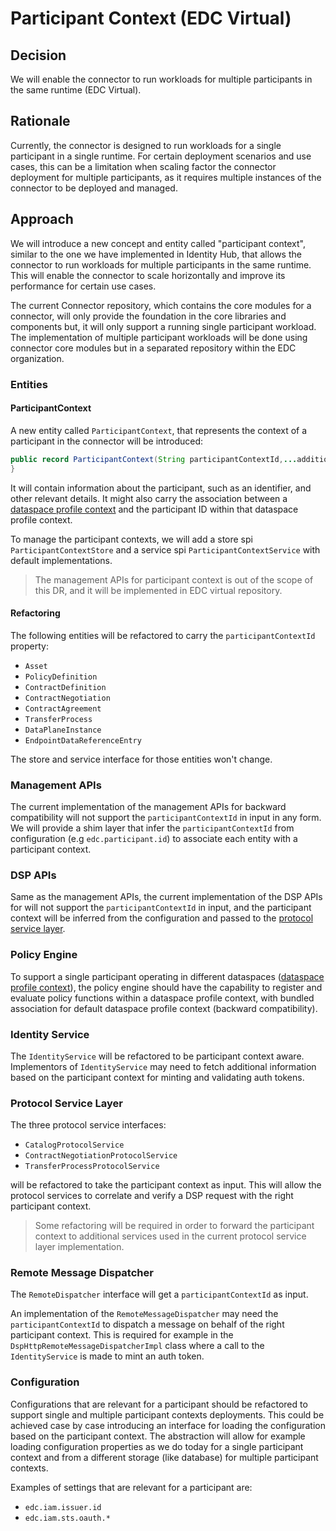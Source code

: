 # Participant Context (EDC Virtual)

## Decision

We will enable the connector to run workloads for multiple participants in the same runtime (EDC Virtual).

## Rationale

Currently, the connector is designed to run workloads for a single participant in a single runtime. For certain
deployment scenarios and use cases, this can be a limitation when scaling factor the connector deployment for multiple
participants, as it requires multiple instances of the connector to be deployed and managed.

## Approach

We will introduce a new concept and entity called "participant context", similar to the one we have implemented in
Identity Hub, that allows the connector to run workloads for multiple participants in the same runtime. This will enable
the connector to scale horizontally and improve its performance for certain use cases.

The current Connector repository, which contains the core modules for a connector, will only provide the foundation
in the core libraries and components but, it will only support a running single participant workload.
The implementation of multiple participant workloads will be done using connector core modules but in a separated
repository within the EDC organization.

### Entities

#### ParticipantContext

A new entity called `ParticipantContext`, that represents the context of a participant in the connector will be
introduced:

```java
public record ParticipantContext(String participantContextId,...additionalProperties) {
}
```

It will contain information about the participant, such as an identifier, and other relevant details.
It might also carry the association between
a [dataspace profile context](../2025-05-28-dataspace-profile-context/README.md)
and the participant ID within that dataspace profile context.

To manage the participant contexts, we will add a store spi `ParticipantContextStore` and a service spi
`ParticipantContextService` with default implementations.

> The management APIs for participant context is out of the scope of this DR, and it will be implemented in EDC virtual
> repository.

#### Refactoring

The following entities will be refactored to carry the `participantContextId` property:

- `Asset`
- `PolicyDefinition`
- `ContractDefinition`
- `ContractNegotiation`
- `ContractAgreement`
- `TransferProcess`
- `DataPlaneInstance`
- `EndpointDataReferenceEntry`

The store and service interface for those entities won't change.

### Management APIs

The current implementation of the management APIs for backward compatibility will not support the `participantContextId`
in input in any form. We will provide a shim layer that infer the `participantContextId` from configuration (e.g
`edc.participant.id`) to associate each entity with a participant context.

### DSP APIs

Same as the management APIs, the current implementation of the DSP APIs for will not support the `participantContextId`
in input, and the participant context will be inferred from the configuration and passed to
the [protocol service layer](#protocol-service-layer).

### Policy Engine

To support a single participant operating in different
dataspaces ([dataspace profile context](../2025-05-28-dataspace-profile-context/README.md)), the policy engine should
have the capability to register and evaluate policy functions within a dataspace profile context, with bundled
association for default dataspace profile context (backward compatibility).

### Identity Service

The `IdentityService` will be refactored to be participant context aware.
Implementors of `IdentityService` may need to fetch additional information based on the participant context for minting
and validating auth tokens.

### Protocol Service Layer

The three protocol service interfaces:

- `CatalogProtocolService`
- `ContractNegotiationProtocolService`
- `TransferProcessProtocolService`

will be refactored to take the participant context as input. This will allow the protocol services to correlate and
verify a DSP request with the right participant context.

> Some refactoring will be required in order to forward the participant context to additional services used in the
> current protocol service layer implementation.

### Remote Message Dispatcher

The `RemoteDispatcher` interface will get a `participantContextId` as input.

An implementation of the `RemoteMessageDispatcher` may need the `participantContextId` to dispatch a message on behalf
of the right participant context. This is required for example in the `DspHttpRemoteMessageDispatcherImpl` class where a
call to the `IdentityService` is made to mint an auth token.

### Configuration

Configurations that are relevant for a participant should be refactored
to support single and multiple participant contexts deployments. This could be achieved case by case introducing an
interface for loading the configuration based on the participant context. The abstraction will allow for example loading
configuration properties as we do today for a single participant context and from a different storage (like database)
for multiple participant contexts.

Examples of settings that are relevant for a participant are:

- `edc.iam.issuer.id`
- `edc.iam.sts.oauth.*`
